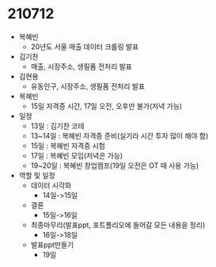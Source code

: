 # 210712

* 복혜빈
  * 20년도 서울 매출 데이터 크롤링 발표
* 김기찬
  * 매출, 시장주소, 생필품 전처리 발표
* 김현용
  * 유동인구, 시장주소, 생필품 전처리 발표
* 복혜빈
  * 15일 자격증 시간, 17일 오전, 오후만 불가(저녁 가능)
* 일정
  * 13일 : 김기찬 코테
  * 13~14일 : 복혜빈 자격증 준비(실기라 시간 투자 많이 해야 함)
  * 15일 : 복혜빈 자격증 시험
  * 17일 : 복혜빈 모임(저녁은 가능)
  * 19~20일 : 복혜빈 창업캠프(19일 오전은 OT 때 사용 가능)
* 역할 및 일정
  * 데이터 시각화
    * 14일->15일
  * 결론
    * 15일->16일
  * 최종마무리(발표ppt, 포트폴리오에 들어갈 모든 내용을 정리)
    * 16일->18일
  * 발표ppt만들기
    * 19일

